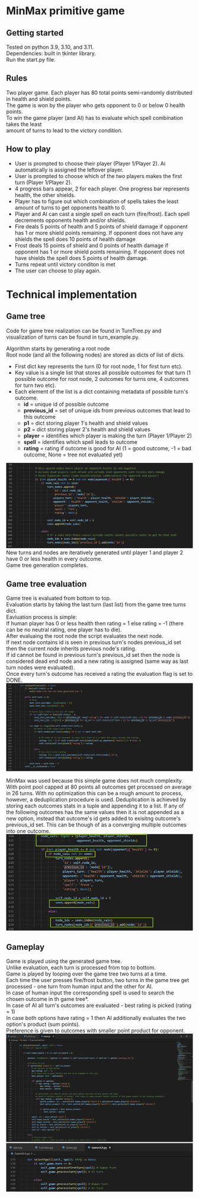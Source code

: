 # MinMax primitive game

## Getting started
Tested on python 3.9, 3.10, and 3.11.  
Dependencies: built in tkinter library.  
Run the start.py file.  

## Rules
Two player game.
Each player has 80 total points semi-randomly distributed in health and shield points.  
The game is won by the player who gets opponent to 0 or below 0 health points.  
To win the game player (and AI) has to evaluate which spell combination takes the least  
amount of turns to lead to the victory condition.  

## How to play
- User is prompted to choose their player (Player 1/Player 2).
Ai automatically is assigned the leftover player.
- User is prompted to choose which of the two players makes the first turn (Player 1/Player 2).
- 4 progress bars appear, 2 for each player. One progress bar represents health, the other shields.
- Player has to figure out which combination of spells takes the least amount of turns to get opponents health to 0.
- Player and AI can cast a single spell on each turn (fire/frost). Each spell decrements opponents health and/or shields.
- Fire deals 5 points of health and 5 points of shield damage if opponent has 1 or more shield points remaining. If opponent does not have any shields the spell does 10 points of health damage
- Frost deals 15 points of shield and 0 points of health damage if opponent has 1 or more shield points remaining. If opponent does not have shields the spell does 5 points of health damage.
- Turns repeat until victory conditon is met
- The user can choose to play again.

# Technical implementation
## Game tree
Code for game tree realization can be found in TurnTree.py and visualization of turns can be found in turn_example.py.  

Algorithm starts by generating a root node  
Root node (and all the following nodes) are stored as dicts of list of dicts.
- First dict key represents the turn (0 for root node, 1 for first turn etc).
- Key value is a single list that stores all possible outcomes for that turn (1 possible outcome for root node, 2 outcomes for turns one, 4 outcomes for turn two etc).
- Each element of the list is a dict containing metadata of possible turn's outcome.
    - **id** = unique id of possible outcome
    - **previous_id** = set of unique ids from previous outcomes that lead to this outcome
    - **p1** = dict storing player 1's health and shield values
    - **p2** = dict storing player 2's health and shield values
    - **player** = identifies which player is making the turn (Player 1/Player 2)
    - **spell** = identifies which spell leads to outcome
    - **rating** = rating if outcome is good for AI (1 =  good outcome, -1 = bad outcome, None = tree not evaluated yet)

![Alt text](./media/ex1.PNG?raw=true "Outcome example")
New turns and nodes are iteratively generated until player 1 and player 2 have 0 or less health in every outcome.  
Game tree generation completes.  

## Game tree evaluation
Game tree is evaluated from bottom to top.  
Evaluation starts by taking the last turn (last list) from the game tree turns dict.  
Eavluation process is simple:  
If human player has 0 or less health then rating = 1 else rating = -1 (there can be no neutral rating, one player has to die).  
After evaluaing the root node the script evaluates the next node.  
If next node contains id is seen in previous turn's nodes previous_id set then the current node inherits previous node's rating.  
If id cannot be found in previous turn's previous_id set then the node is considered dead end node and a new rating is assigned (same way as last turn nodes were evaluated).  
Once every turn's outcome has received a rating the evaluation flag is set to DONE.  
![Alt text](./media/ex2.PNG?raw=true "Evaluation example")

MinMax was used because this simple game does not much complexity.  
With point pool capped at 80 points all outcomes get processed on average in 26 turns. With no optimization this can be a rough amount to process, however, a deduplication procedure is used. Deduplication is achieved by storing each outcomes stats in a tuple and appending it to a list. If any of the following outcomes has the same values then it is not appended as a new option, instead that outcome's id gets added to exisitng outcome's previous_id set. This can be though of as a converging multiple outcomes into one outcome.
![Alt text](./media/ex5.PNG?raw=true "Dedup example")

## Gameplay
Game is played using the generated game tree.  
Unlike evaluation, each turn is processed from top to bottom.  
Game is played by looping over the game tree two turns at a time.  
Each time the user presses fire/frost button, two turns in the game tree get processed - one turn from human input and the other for AI.  
In case of human input the corresponding spell is used to search the chosen outcome in th game tree*.  
In case of AI all turn's outcomes are evaluated - best rating is picked (rating = 1)  
In case both options have rating = 1 then AI additionally evaluates the two option's product (sum points).  
Preference is given to outcomes with smaller point product for opponent.  
![Alt text](./media/ex3.PNG?raw=true "Gameplay example")
![Alt text](./media/ex4.PNG?raw=true "Gameplay example GUI")